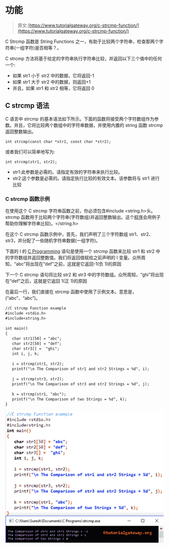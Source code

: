 # 功能

> 原文:[https://www.tutorialgateway.org/c-strcmp-function/](https://www.tutorialgateway.org/c-strcmp-function/)

C Strcmp 函数是 String Functions 之一，有助于比较两个字符串，检查那两个字符串(一组字符)是否相等？。

C strcmp 方法将基于给定的字符串执行字符串比较，并返回以下三个值中的任何一个:

*   如果 str1 小于 str2 中的数据，它将返回-1
*   如果 str1 大于 str2 中的数据，则返回+1
*   并且，如果 str1 和 str2 相等，它将返回 0

## C strcmp 语法

C 语言中 strcmp 的基本语法如下所示。下面的函数将接受两个字符数组作为参数。并且，它将比较两个数组中的字符串数据，并使用内置的 string 函数 strcmp 返回整数输出。

```
int strcmp(const char *str1, const char *str2);
```

或者我们可以简单地写为:

```
int strcmp(str1, str2);
```

*   str1:此参数是必需的。请指定有效的字符串来执行比较。
*   str2:这个参数是必需的。请指定执行比较的有效文本。该参数将与 str1 进行比较

### C strcmp 函数示例

在使用这个 C strcmp 字符串函数之前，你必须包含#include <string.h>头。strcmp 函数用于比较两个字符串(字符数组)并返回整数输出。这个[程序](https://www.tutorialgateway.org/c-programming-examples/)会用例子帮助你理解字符串比较)。</string.h>

在这个 C strcmp 函数示例中，首先，我们声明了三个字符数组 str1、str2、str3，并分配了一些随机字符串数据(一组字符)。

下面的 I 的 [C Programming](https://www.tutorialgateway.org/c-programming/) 语句是使用一个 strcmp 函数来比较 str1 和 str2 中的字符数组并返回整数值。我们将返回值赋给之前声明的 I 变量。众所周知，“abc”将出现在“def”之前，这就是它返回-1(负 1)的原因

下一个 C strcmp 语句将比较 str2 和 str3 中的字符数组。众所周知，“ghi”将出现在“def”之后，这就是它返回 1(正 1)的原因

在最后一行，我们直接在 strcmp 函数中使用了示例文本。意思是，(“abc”、“abc”)。

```
//C strcmp Function example  
#include <stdio.h> 
#include<string.h>

int main()
{
   char str1[50] = "abc";
   char str2[50] = "def";
   char str3[] =  "ghi";
   int i, j, k;

   i = strcmp(str1, str2);		
   printf("\n The Comparison of str1 and str2 Strings = %d", i);

   j = strcmp(str3, str2);		
   printf("\n The Comparison of str3 and str2 Strings = %d", j);

   k = strcmp(str1, "abc");		
   printf("\n The Comparison of two Strings = %d", k);
}
```

![C strcmp Function 1](img/81d3ee21ad0ebabef430950c1af98655.png)